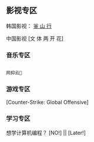 ## 影视专区

韩国影视： [釜 山 行 ](https://movie.douban.com/subject/25986180/)

中国影视 [文 体 两 开 花]

### 音乐专区

```markdown

网抑云🎵

```

### 游戏专区

 [Counter-Strike: Global Offensive] 

### 学习专区

想学计算机编程？ [NO!] || [Later!]

